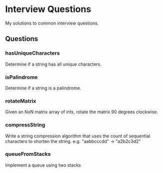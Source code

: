 # Interview Questions
My solutions to common interview questions.

## Questions

### hasUniqueCharacters
Determine if a string has all unique characters.

### isPalindrome
Determine if a string is a palindrome.

### rotateMatrix
Given an NxN matrix array of ints, rotate the matrix 90 degrees clockwise.

### compressString
Write a string compression algorithm that uses the count of sequential characters to shorten the string.
e.g. "aabbcccdd" -> "a2b2c3d2"

### queueFromStacks
Implement a queue using two stacks
